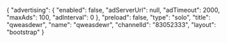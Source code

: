 {
    "advertising": {
        "enabled": false,
        "adServerUrl": null,
        "adTimeout": 2000,
        "maxAds": 100,
        "adInterval": 0
    },
    "preload": false,
    "type": "solo",
    "title": "qweasdewr",
    "name": "qweasdewr",
    "channelId": "83052333",
    "layout": "bootstrap"
}